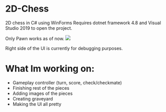 # 2D-Chess
2D chess in C# using WinForms
Requires dotnet framework 4.8 and Visual Studio 2019 to open the project.

Only Pawn works as of now.
<img src="https://i.gyazo.com/83549f8f8f248a0a98581c2cd001f961.png"></img>

Right side of the UI is currently for debugging purposes.

# What Im working on:
- Gameplay controller (turn, score, check/checkmate)
- Finishing rest of the pieces
- Adding images of the pieces
- Creating graveyard
- Making the UI all pretty
